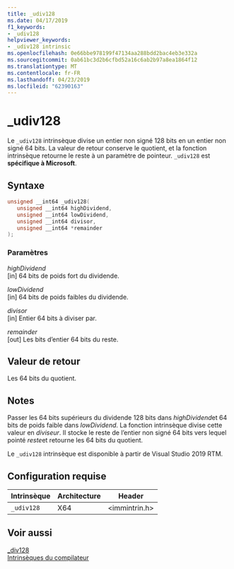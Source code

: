 ```yaml
---
title: _udiv128
ms.date: 04/17/2019
f1_keywords:
- _udiv128
helpviewer_keywords:
- _udiv128 intrinsic
ms.openlocfilehash: 0e66bbe978199f47134aa288bdd2bac4eb3e332a
ms.sourcegitcommit: 0ab61bc3d2b6cfbd52a16c6ab2b97a8ea1864f12
ms.translationtype: MT
ms.contentlocale: fr-FR
ms.lasthandoff: 04/23/2019
ms.locfileid: "62390163"
---
```

# <a name="udiv128"></a>_udiv128

Le `_udiv128` intrinsèque divise un entier non signé 128 bits en un entier non signé 64 bits. La valeur de retour conserve le quotient, et la fonction intrinsèque retourne le reste à un paramètre de pointeur. `_udiv128` est **spécifique à Microsoft**.

## <a name="syntax"></a>Syntaxe

```C
unsigned __int64 _udiv128(
   unsigned __int64 highDividend,
   unsigned __int64 lowDividend,
   unsigned __int64 divisor,
   unsigned __int64 *remainder
);
```

### <a name="parameters"></a>Paramètres

*highDividend* \
[in] 64 bits de poids fort du dividende.

*lowDividend* \
[in] 64 bits de poids faibles du dividende.

*divisor* \
[in] Entier 64 bits à diviser par.

*remainder* \
[out] Les bits d’entier 64 bits du reste.

## <a name="return-value"></a>Valeur de retour

Les 64 bits du quotient.

## <a name="remarks"></a>Notes

Passer les 64 bits supérieurs du dividende 128 bits dans *highDividend*et 64 bits de poids faible dans *lowDividend*. La fonction intrinsèque divise cette valeur en *diviseur*. Il stocke le reste de l’entier non signé 64 bits vers lequel pointé *reste*et retourne les 64 bits du quotient.

Le `_udiv128` intrinsèque est disponible à partir de Visual Studio 2019 RTM.

## <a name="requirements"></a>Configuration requise

|Intrinsèque|Architecture|Header|
|---------------|------------------|------------|
|`_udiv128`|X64|\<immintrin.h>|

## <a name="see-also"></a>Voir aussi

[_div128](div128.md) \
[Intrinsèques du compilateur](compiler-intrinsics.md)

